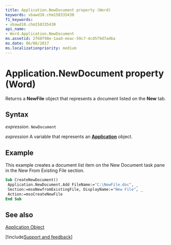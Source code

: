 ```yaml
---
title: Application.NewDocument property (Word)
keywords: vbawd10.chm158335430
f1_keywords:
- vbawd10.chm158335430
api_name:
- Word.Application.NewDocument
ms.assetid: 2f68f98e-1aad-eeac-59c7-4cd5f9d7ad6a
ms.date: 06/08/2017
ms.localizationpriority: medium
---
```



# Application.NewDocument property (Word)

Returns a **NewFile** object that represents a document listed on the **New** tab.


## Syntax

_expression_. `NewDocument`

_expression_ A variable that represents an **[Application](Word.Application.md)** object. 


## Example

This example creates a document list item on the New Document task pane in the New From Existing File section.


```vb
Sub CreateNewDocument() 
 Application.NewDocument.Add FileName:="C:\NewFile.doc", _ 
 Section:=msoNewfromExistingFile, DisplayName:="New File", _ 
 Action:=msoCreateNewFile 
End Sub
```


## See also


[Application Object](Word.Application.md)

[!include[Support and feedback](~/includes/feedback-boilerplate.md)]